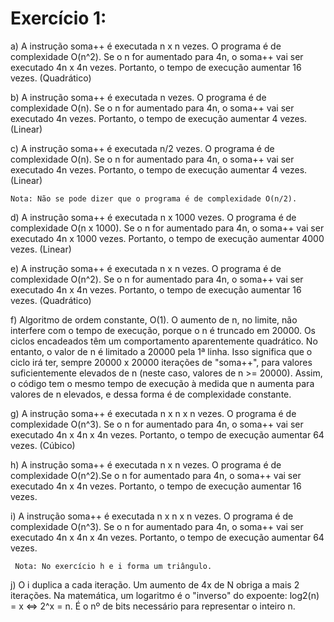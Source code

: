 # Exercício 1:

a) A instrução soma++ é executada n x n vezes. O programa é de complexidade O(n^2). Se o n for aumentado para 4n, o
soma++ vai ser executado 4n x 4n vezes. Portanto, o tempo de execução aumentar 16 vezes. (Quadrático)

b) A instrução soma++ é executada n vezes. O programa é de complexidade O(n). Se o n for aumentado para 4n, o
soma++ vai ser executado 4n vezes. Portanto, o tempo de execução aumentar 4 vezes. (Linear)

c) A instrução soma++ é executada n/2 vezes. O programa é de complexidade O(n). Se o n for aumentado para 4n, o
soma++ vai ser executado 4n vezes. Portanto, o tempo de execução aumentar 4 vezes. (Linear)

```` Nota: Não se pode dizer que o programa é de complexidade O(n/2). ````

d) A instrução soma++ é executada n x 1000 vezes. O programa é de complexidade O(n x 1000). Se o n for aumentado para 4n, o
soma++ vai ser executado 4n x 1000 vezes. Portanto, o tempo de execução aumentar 4000 vezes. (Linear)

e) A instrução soma++ é executada n x n vezes. O programa é de complexidade O(n^2). Se o n for aumentado para 4n, o
soma++ vai ser executado 4n x 4n vezes. Portanto, o tempo de execução aumentar 16 vezes. (Quadrático)

f) Algoritmo de ordem constante, O(1). O aumento de n, no limite, não interfere com o tempo de execução, porque o n é
truncado em 20000. Os ciclos encadeados têm um comportamento aparentemente quadrático. No entanto, o valor de n é
limitado a 20000 pela 1ª linha. Isso significa que o ciclo irá ter, sempre 20000 x 20000 iterações de "soma++", para
valores suficientemente elevados de n (neste caso, valores de n >= 20000). Assim, o código tem o mesmo tempo de execução
à medida que n aumenta para valores de n elevados, e dessa forma é de complexidade constante.

g) A instrução soma++ é executada n x n x n vezes. O programa é de complexidade O(n^3). Se o n for aumentado para 4n, o
soma++ vai ser executado 4n x 4n x 4n vezes. Portanto, o tempo de execução aumentar 64 vezes. (Cúbico)

h) A instrução soma++ é executada n x n vezes. O programa é de complexidade O(n^2).Se o n for aumentado para 4n, o
soma++ vai ser executado 4n x 4n vezes. Portanto, o tempo de execução aumentar 16 vezes.

i) A instrução soma++ é executada n x n x n vezes. O programa é de complexidade O(n^3). Se o n for aumentado para 4n, o
soma++ vai ser executado 4n x 4n x 4n vezes. Portanto, o tempo de execução aumentar 64 vezes. 

```` Nota: No exercício h e i forma um triângulo.````

j) O i duplica a cada iteração. Um aumento de 4x de N obriga a mais 2 iterações. Na matemática, um logaritmo é o "inverso"
do expoente: log2(n) = x <=> 2^x = n. É o nº de bits necessário para representar o inteiro n.




